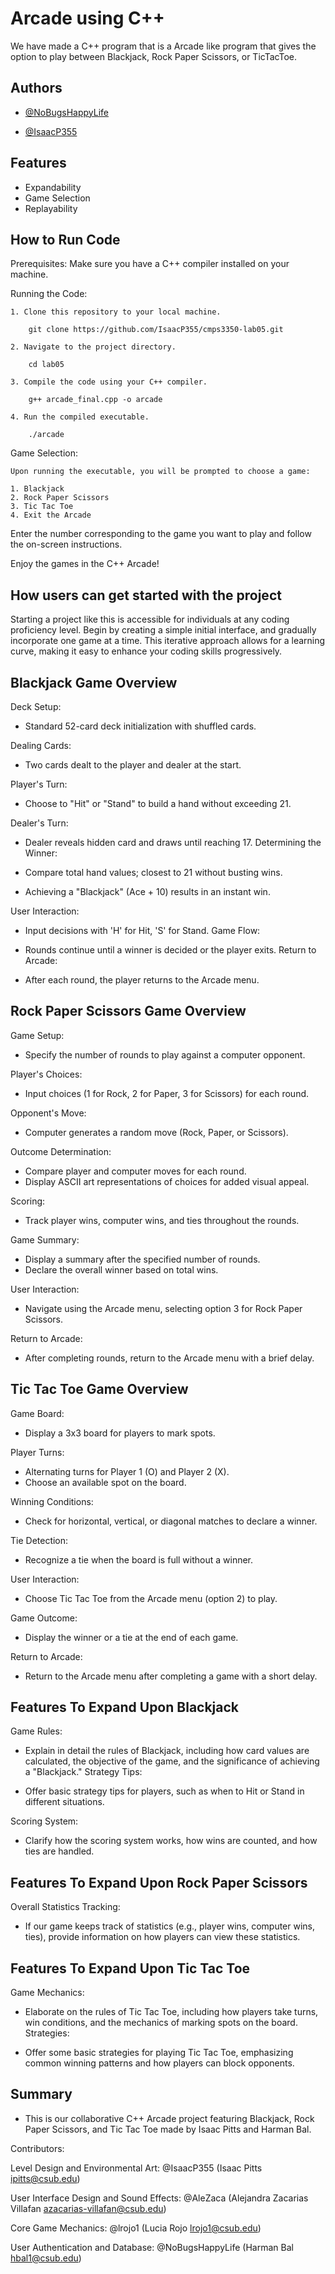 # Arcade using C++

We have made a C++ program that is a Arcade like program that gives the option to play between Blackjack, Rock Paper Scissors, or TicTacToe.

## Authors

- [@NoBugsHappyLife](https://github.com/NoBugsHappyLife)


- [@IsaacP355](https://github.com/IsaacP355)
## Features

- Expandability
- Game Selection
- Replayability


## How to Run Code

Prerequisites:
Make sure you have a C++ compiler installed on your machine.

Running the Code:

    1. Clone this repository to your local machine.

        git clone https://github.com/IsaacP355/cmps3350-lab05.git

    2. Navigate to the project directory.

        cd lab05

    3. Compile the code using your C++ compiler.

        g++ arcade_final.cpp -o arcade

    4. Run the compiled executable.

        ./arcade

Game Selection:

    Upon running the executable, you will be prompted to choose a game:

    1. Blackjack
    2. Rock Paper Scissors
    3. Tic Tac Toe
    4. Exit the Arcade

Enter the number corresponding to the game you want to play and follow the on-screen instructions.

Enjoy the games in the C++ Arcade!
## How users can get started with the project

Starting a project like this is accessible for individuals at any coding proficiency level. Begin by creating a simple initial interface, and gradually incorporate one game at a time. This iterative approach allows for a learning curve, making it easy to enhance your coding skills progressively.
## Blackjack Game Overview


Deck Setup:

- Standard 52-card deck initialization with shuffled cards.

Dealing Cards:

- Two cards dealt to the player and dealer at the start.

Player's Turn:

- Choose to "Hit" or "Stand" to build a hand without exceeding 21.

Dealer's Turn:

- Dealer reveals hidden card and draws until reaching 17.
Determining the Winner:

- Compare total hand values; closest to 21 without busting wins.
- Achieving a "Blackjack" (Ace + 10) results in an instant win.

User Interaction:

- Input decisions with 'H' for Hit, 'S' for Stand.
Game Flow:

- Rounds continue until a winner is decided or the player exits.
Return to Arcade:

- After each round, the player returns to the Arcade menu.




## Rock Paper Scissors Game Overview

Game Setup:

- Specify the number of rounds to play against a computer opponent.

Player's Choices:

- Input choices (1 for Rock, 2 for Paper, 3 for Scissors) for each round.

Opponent's Move:

- Computer generates a random move (Rock, Paper, or Scissors).

Outcome Determination:

- Compare player and computer moves for each round.
- Display ASCII art representations of choices for added visual appeal.

Scoring:

- Track player wins, computer wins, and ties throughout the rounds.

Game Summary:

- Display a summary after the specified number of rounds.
- Declare the overall winner based on total wins.

User Interaction:

- Navigate using the Arcade menu, selecting option 3 for Rock Paper Scissors.

Return to Arcade:

- After completing rounds, return to the Arcade menu with a brief delay.

## Tic Tac Toe Game Overview

Game Board:

- Display a 3x3 board for players to mark spots.

Player Turns:

- Alternating turns for Player 1 (O) and Player 2 (X).
- Choose an available spot on the board.

Winning Conditions:

- Check for horizontal, vertical, or diagonal matches to declare a winner.

Tie Detection:

- Recognize a tie when the board is full without a winner.

User Interaction:

- Choose Tic Tac Toe from the Arcade menu (option 2) to play.

Game Outcome:

- Display the winner or a tie at the end of each game.

Return to Arcade:

- Return to the Arcade menu after completing a game with a short delay.
## Features To Expand Upon Blackjack

Game Rules:

- Explain in detail the rules of Blackjack, including how card values are calculated, the objective of the game, and the significance of achieving a "Blackjack."
Strategy Tips:

- Offer basic strategy tips for players, such as when to Hit or Stand in different situations.

Scoring System:

- Clarify how the scoring system works, how wins are counted, and how ties are handled.
##  Features To Expand Upon Rock Paper Scissors

Overall Statistics Tracking:

- If our game keeps track of statistics (e.g., player wins, computer wins, ties), provide information on how players can view these statistics.
## Features To Expand Upon Tic Tac Toe
Game Mechanics:

- Elaborate on the rules of Tic Tac Toe, including how players take turns, win conditions, and the mechanics of marking spots on the board.
Strategies:

- Offer some basic strategies for playing Tic Tac Toe, emphasizing common winning patterns and how players can block opponents.
## Summary
- This is our collaborative C++ Arcade project featuring Blackjack, Rock Paper Scissors, and Tic Tac Toe made by Isaac Pitts and Harman Bal.

Contributors:

Level Design and Environmental Art: @IsaacP355 (Isaac Pitts ipitts@csub.edu)

User Interface Design and Sound Effects: @AleZaca (Alejandra Zacarias Villafan azacarias-villafan@csub.edu)

Core Game Mechanics: @lrojo1 (Lucia Rojo lrojo1@csub.edu)

User Authentication and Database: @NoBugsHappyLife (Harman Bal hbal1@csub.edu)

